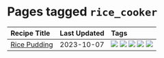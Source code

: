 # Pages tagged `rice_cooker`

|Recipe Title|Last Updated|Tags
|:---|:---|:---|
|[Rice Pudding](../recipes/ricepudding.md)|2023-10-07|[![](https://img.shields.io/badge/tag-dairy-f1d19f)](../tags/dairy.md) [![](https://img.shields.io/badge/tag-dessert-6685b7)](../tags/dessert.md) [![](https://img.shields.io/badge/tag-easy-062ab)](../tags/easy.md) [![](https://img.shields.io/badge/tag-rice-9fef19)](../tags/rice.md) [![](https://img.shields.io/badge/tag-rice_cooker-5b6ac0)](../tags/rice_cooker.md)|